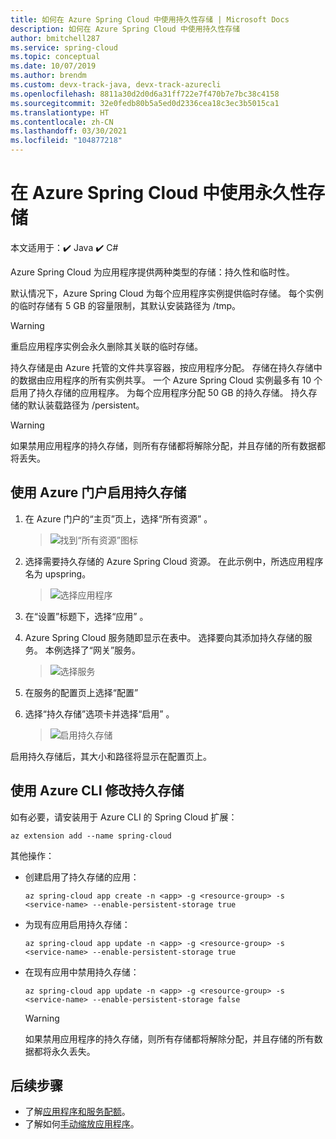 ```yaml
---
title: 如何在 Azure Spring Cloud 中使用持久性存储 | Microsoft Docs
description: 如何在 Azure Spring Cloud 中使用持久性存储
author: bmitchell287
ms.service: spring-cloud
ms.topic: conceptual
ms.date: 10/07/2019
ms.author: brendm
ms.custom: devx-track-java, devx-track-azurecli
ms.openlocfilehash: 8811a30d2d0d6a31ff722e7f470b7e7bc38c4158
ms.sourcegitcommit: 32e0fedb80b5a5ed0d2336cea18c3ec3b5015ca1
ms.translationtype: HT
ms.contentlocale: zh-CN
ms.lasthandoff: 03/30/2021
ms.locfileid: "104877218"
---
```

# <a name="use-persistent-storage-in-azure-spring-cloud"></a>在 Azure Spring Cloud 中使用永久性存储

本文适用于：✔️ Java ✔️ C#

Azure Spring Cloud 为应用程序提供两种类型的存储：持久性和临时性。

默认情况下，Azure Spring Cloud 为每个应用程序实例提供临时存储。 每个实例的临时存储有 5 GB 的容量限制，其默认安装路径为 /tmp。

> [!WARNING]
> 重启应用程序实例会永久删除其关联的临时存储。

持久存储是由 Azure 托管的文件共享容器，按应用程序分配。 存储在持久存储中的数据由应用程序的所有实例共享。 一个 Azure Spring Cloud 实例最多有 10 个启用了持久存储的应用程序。 为每个应用程序分配 50 GB 的持久存储。 持久存储的默认装载路径为 /persistent。

> [!WARNING]
> 如果禁用应用程序的持久存储，则所有存储都将解除分配，并且存储的所有数据都将丢失。

## <a name="use-the-azure-portal-to-enable-persistent-storage"></a>使用 Azure 门户启用持久存储

1. 在 Azure 门户的“主页”页上，选择“所有资源” 。

    >![找到“所有资源”图标](media/portal-all-resources.jpg)

1. 选择需要持久存储的 Azure Spring Cloud 资源。 在此示例中，所选应用程序名为 upspring。

    > ![选择应用程序](media/select-service.jpg)

1. 在“设置”标题下，选择“应用” 。

1. Azure Spring Cloud 服务随即显示在表中。  选择要向其添加持久存储的服务。 本例选择了“网关”服务。

    > ![选择服务](media/select-gateway.jpg)

1. 在服务的配置页上选择“配置”

1. 选择“持久存储”选项卡并选择“启用” 。

    > ![启用持久存储](media/enable-persistent-storage.jpg)

启用持久存储后，其大小和路径将显示在配置页上。

## <a name="use-the-azure-cli-to-modify-persistent-storage"></a>使用 Azure CLI 修改持久存储

如有必要，请安装用于 Azure CLI 的 Spring Cloud 扩展：

```azurecli
az extension add --name spring-cloud
```
其他操作：

* 创建启用了持久存储的应用：

    ```azurecli
    az spring-cloud app create -n <app> -g <resource-group> -s <service-name> --enable-persistent-storage true
    ```

* 为现有应用启用持久存储：

    ```azurecli
    az spring-cloud app update -n <app> -g <resource-group> -s <service-name> --enable-persistent-storage true
    ```

* 在现有应用中禁用持久存储：

    ```azurecli
    az spring-cloud app update -n <app> -g <resource-group> -s <service-name> --enable-persistent-storage false
    ```

    > [!WARNING]
    > 如果禁用应用程序的持久存储，则所有存储都将解除分配，并且存储的所有数据都将永久丢失。

## <a name="next-steps"></a>后续步骤

* 了解[应用程序和服务配额](spring-cloud-quotas.md)。
* 了解如何[手动缩放应用程序](spring-cloud-howto-scale-manual.md)。
